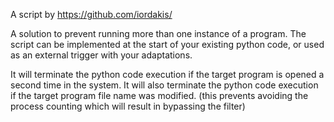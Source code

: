 A script by https://github.com/iordakis/

A solution to prevent running more than one instance of a program.
The script can be implemented at the start of your existing python code, or used as an external trigger with your adaptations.

It will terminate the python code execution if the target program is opened a second time in the system.
It will also terminate the python code execution if the target program file name was modified. (this prevents avoiding the process counting which will result in bypassing the filter)
